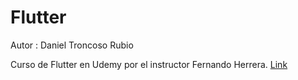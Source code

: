 # Flutter

Autor : Daniel Troncoso Rubio

Curso de Flutter en Udemy por el instructor Fernando Herrera. [Link](https://www.udemy.com/course/flutter-ios-android-fernando-herrera/)
